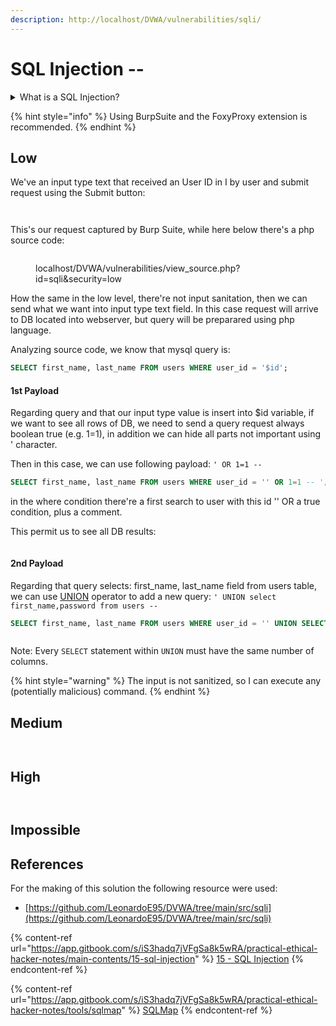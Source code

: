 ```yaml
---
description: http://localhost/DVWA/vulnerabilities/sqli/
---
```


# SQL Injection --

<details>

<summary>What is a SQL Injection?</summary>

SQL injection is a type of security vulnerability that occurs when an attacker is able to manipulate a SQL query by injecting malicious SQL code into user-input fields or other parameters. This can happen when an application does not properly validate or sanitize user inputs before constructing SQL queries.

SQL injection attacks are most common in web applications that interact with a database. When user inputs are directly concatenated into SQL queries without proper validation, an attacker can input specially crafted strings that alter the intended logic of the SQL query.

</details>

{% hint style="info" %}
Using BurpSuite and the FoxyProxy extension is recommended.
{% endhint %}

## Low

We've an input type text that received an User ID in I by user and submit request using the Submit button:

<figure><img src="../.gitbook/assets/image (112).png" alt=""><figcaption></figcaption></figure>

<figure><img src="../.gitbook/assets/image (113).png" alt=""><figcaption></figcaption></figure>

This's our request captured by Burp Suite, while here below there's a php source code:

<figure><img src="../.gitbook/assets/image (114).png" alt=""><figcaption><p>localhost/DVWA/vulnerabilities/view_source.php?id=sqli&#x26;security=low</p></figcaption></figure>

How the same in the low level, there're not input sanitation, then we can send what we want into input type text field. In this case request will arrive to DB located into webserver, but query will be preparared using php language.

Analyzing source code, we know that mysql query is:

```sql
SELECT first_name, last_name FROM users WHERE user_id = '$id';
```

#### 1st Payload

Regarding query and that our input type value is insert into $id variable, if we want to see all rows of DB, we need to send a query request always boolean true (e.g. 1=1), in addition we can hide all parts not important using ' character.

Then in this case, we can use following payload: `' OR 1=1 --`&#x20;

```sql
SELECT first_name, last_name FROM users WHERE user_id = '' OR 1=1 -- ';
```

in the where condition there're a first search to user with this id '' OR a true condition, plus a comment.

This permit us to see all DB results:

<div align="left">

<figure><img src="../.gitbook/assets/image (115).png" alt=""><figcaption></figcaption></figure>

</div>

#### 2nd Payload

Regarding that query selects: first\_name, last\_name field from users table, we can use [UNION](https://www.w3schools.com/sql/sql\_union.asp) operator to add a new query:  `' UNION select first_name,password from users --`&#x20;

```sql
SELECT first_name, last_name FROM users WHERE user_id = '' UNION SELECT first_name,password FROM users -- ';
```

<div align="left">

<figure><img src="../.gitbook/assets/image (117).png" alt=""><figcaption></figcaption></figure>

</div>

Note: Every `SELECT` statement within `UNION` must have the same number of columns.

{% hint style="warning" %}
The input is not sanitized, so I can execute any (potentially malicious) command.
{% endhint %}

## Medium



<div align="left">

<figure><img src="../.gitbook/assets/image (118).png" alt=""><figcaption></figcaption></figure>

</div>



<figure><img src="../.gitbook/assets/image (119).png" alt=""><figcaption></figcaption></figure>







## High





<figure><img src="../.gitbook/assets/image (120).png" alt=""><figcaption></figcaption></figure>





<figure><img src="../.gitbook/assets/image (121).png" alt=""><figcaption></figcaption></figure>





## Impossible



## References

For the making of this solution the following resource were used:

* [https://github.com/LeonardoE95/DVWA/tree/main/src/sqli](https://github.com/LeonardoE95/DVWA/tree/main/src/sqli)

{% content-ref url="https://app.gitbook.com/s/iS3hadq7jVFgSa8k5wRA/practical-ethical-hacker-notes/main-contents/15-sql-injection" %}
[15 - SQL Injection](https://app.gitbook.com/s/iS3hadq7jVFgSa8k5wRA/practical-ethical-hacker-notes/main-contents/15-sql-injection)
{% endcontent-ref %}

{% content-ref url="https://app.gitbook.com/s/iS3hadq7jVFgSa8k5wRA/practical-ethical-hacker-notes/tools/sqlmap" %}
[SQLMap](https://app.gitbook.com/s/iS3hadq7jVFgSa8k5wRA/practical-ethical-hacker-notes/tools/sqlmap)
{% endcontent-ref %}
